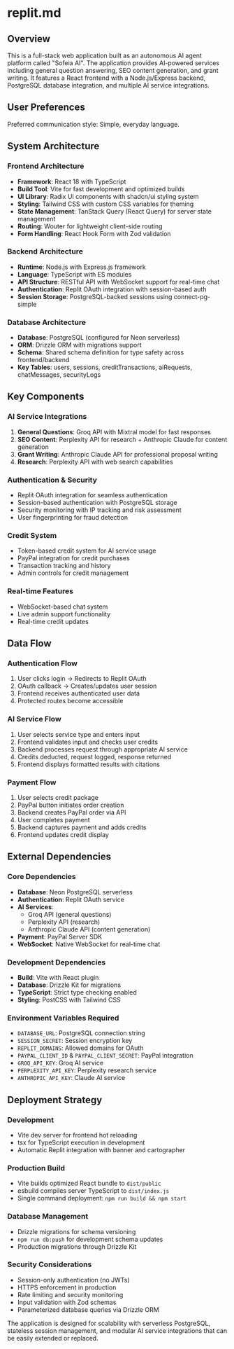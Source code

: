 # replit.md

## Overview

This is a full-stack web application built as an autonomous AI agent platform called "Sofeia AI". The application provides AI-powered services including general question answering, SEO content generation, and grant writing. It features a React frontend with a Node.js/Express backend, PostgreSQL database integration, and multiple AI service integrations.

## User Preferences

Preferred communication style: Simple, everyday language.

## System Architecture

### Frontend Architecture
- **Framework**: React 18 with TypeScript
- **Build Tool**: Vite for fast development and optimized builds
- **UI Library**: Radix UI components with shadcn/ui styling system
- **Styling**: Tailwind CSS with custom CSS variables for theming
- **State Management**: TanStack Query (React Query) for server state management
- **Routing**: Wouter for lightweight client-side routing
- **Form Handling**: React Hook Form with Zod validation

### Backend Architecture
- **Runtime**: Node.js with Express.js framework
- **Language**: TypeScript with ES modules
- **API Structure**: RESTful API with WebSocket support for real-time chat
- **Authentication**: Replit OAuth integration with session-based auth
- **Session Storage**: PostgreSQL-backed sessions using connect-pg-simple

### Database Architecture
- **Database**: PostgreSQL (configured for Neon serverless)
- **ORM**: Drizzle ORM with migrations support
- **Schema**: Shared schema definition for type safety across frontend/backend
- **Key Tables**: users, sessions, creditTransactions, aiRequests, chatMessages, securityLogs

## Key Components

### AI Service Integrations
1. **General Questions**: Groq API with Mixtral model for fast responses
2. **SEO Content**: Perplexity API for research + Anthropic Claude for content generation
3. **Grant Writing**: Anthropic Claude API for professional proposal writing
4. **Research**: Perplexity API with web search capabilities

### Authentication & Security
- Replit OAuth integration for seamless authentication
- Session-based authentication with PostgreSQL storage
- Security monitoring with IP tracking and risk assessment
- User fingerprinting for fraud detection

### Credit System
- Token-based credit system for AI service usage
- PayPal integration for credit purchases
- Transaction tracking and history
- Admin controls for credit management

### Real-time Features
- WebSocket-based chat system
- Live admin support functionality
- Real-time credit updates

## Data Flow

### Authentication Flow
1. User clicks login → Redirects to Replit OAuth
2. OAuth callback → Creates/updates user session
3. Frontend receives authenticated user data
4. Protected routes become accessible

### AI Service Flow
1. User selects service type and enters input
2. Frontend validates input and checks user credits
3. Backend processes request through appropriate AI service
4. Credits deducted, request logged, response returned
5. Frontend displays formatted results with citations

### Payment Flow
1. User selects credit package
2. PayPal button initiates order creation
3. Backend creates PayPal order via API
4. User completes payment
5. Backend captures payment and adds credits
6. Frontend updates credit display

## External Dependencies

### Core Dependencies
- **Database**: Neon PostgreSQL serverless
- **Authentication**: Replit OAuth service
- **AI Services**: 
  - Groq API (general questions)
  - Perplexity API (research)
  - Anthropic Claude API (content generation)
- **Payment**: PayPal Server SDK
- **WebSocket**: Native WebSocket for real-time chat

### Development Dependencies
- **Build**: Vite with React plugin
- **Database**: Drizzle Kit for migrations
- **TypeScript**: Strict type checking enabled
- **Styling**: PostCSS with Tailwind CSS

### Environment Variables Required
- `DATABASE_URL`: PostgreSQL connection string
- `SESSION_SECRET`: Session encryption key
- `REPLIT_DOMAINS`: Allowed domains for OAuth
- `PAYPAL_CLIENT_ID` & `PAYPAL_CLIENT_SECRET`: PayPal integration
- `GROQ_API_KEY`: Groq AI service
- `PERPLEXITY_API_KEY`: Perplexity research service
- `ANTHROPIC_API_KEY`: Claude AI service

## Deployment Strategy

### Development
- Vite dev server for frontend hot reloading
- tsx for TypeScript execution in development
- Automatic Replit integration with banner and cartographer

### Production Build
- Vite builds optimized React bundle to `dist/public`
- esbuild compiles server TypeScript to `dist/index.js`
- Single command deployment: `npm run build && npm start`

### Database Management
- Drizzle migrations for schema versioning
- `npm run db:push` for development schema updates
- Production migrations through Drizzle Kit

### Security Considerations
- Session-only authentication (no JWTs)
- HTTPS enforcement in production
- Rate limiting and security monitoring
- Input validation with Zod schemas
- Parameterized database queries via Drizzle ORM

The application is designed for scalability with serverless PostgreSQL, stateless session management, and modular AI service integrations that can be easily extended or replaced.
